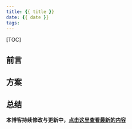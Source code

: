 ```yaml
---
title: {{ title }}
date: {{ date }}
tags:
---
```

[TOC]

## 前言

## 方案

## 总结

**本博客持续修改与更新中，[点击这里查看最新的内容](http://aizigao.xyz//)**
